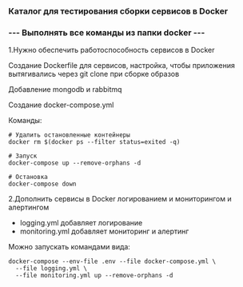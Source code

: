 ### Каталог для тестирования сборки сервисов в Docker

### --- Выполнять все команды из папки docker ---

1.Нужно обеспечить работоспособность сервисов в Docker

Создание Dockerfile для сервисов, настройка, чтобы приложения вытягивались
через git clone при сборке образов

Добавление mongodb и rabbitmq

Создание docker-compose.yml

Команды:

```
# Удалить остановленные контейнеры
docker rm $(docker ps --filter status=exited -q)

# Запуск
docker-compose up --remove-orphans -d

# Остановка
docker-compose down
```

2.Дополнить сервисы в Docker логированием и мониторингом и алертингом

- logging.yml добавляет логирование
- monitoring.yml добавляет мониторинг и алертинг

Можно запускать командами вида:

```
docker-compose --env-file .env --file docker-compose.yml \
  --file logging.yml \
  --file monitoring.yml up --remove-orphans -d
```
